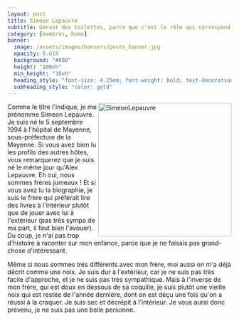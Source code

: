 ```yaml
---
layout: post
title: Simeon Lepauvre
subtitle: Gérant des toilettes, parce que c'est le rôle qui correspond le mieux à ma personnalité.
category: [membres, home]
banner:
  image: /assets/images/banners/posts_banner.jpg
  opacity: 0.618
  background: "#000"
  height: "100vh"
  min_height: "38vh"
  heading_style: "font-size: 4.25em; font-weight: bold; text-decoration: underline"
  subheading_style: "color: gold"
---
```


<img src="{{site.baseurl | prepend: site.url}}assets/images/members/SimeonLepauvre.jpg" alt="SimeonLepauvre" style="float: right; width: 300px; height: auto;"/>


Comme le titre l'indique, je me prénomme Simeon Lepauvre. Je suis né le 5 septembre 1994 à l'hôpital de Mayenne, sous-préfecture de la Mayenne. Si vous avez bien lu les profils des autres hôtes, vous remarquerez que je suis né le même jour qu'Alex Lepauvre. Eh oui, nous sommes frères jumeaux ! Et si vous avez lu la biographie, je suis le frère qui préférait lire des livres à l'intérieur plutôt que de jouer avec lui à l'extérieur (pas très sympa de ma part, il faut bien l'avouer). Du coup, je n'ai pas trop d'histoire à raconter sur mon enfance, parce que je ne faisais pas grand-chose d'intéressant.

Même si nous sommes très différents avec mon frère, moi aussi on m'a déjà décrit comme une noix. Je suis dur à l'extérieur, car je ne suis pas très facile d'approche, et je ne suis pas très sympathique. Mais à l'inverse de mon frère, qui est doux en dessous de sa coquille, je suis plutôt une vieille noix qui est restée de l'année dernière, dont on est déçu une fois qu'on a réussi à la craquer. Je suis sec et décrépit à l'intérieur. Je vous aurai donc prévenu, je ne suis pas une belle personne.

